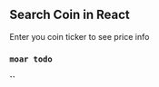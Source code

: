 
## Search Coin in React

Enter you coin ticker to see price info

### `moar todo`

#### ``

<!-- |#######====================#######|
|#(1)*UNITED TOKENS OF CRYPTO *(1)#|
|#**          /===\   ********  **#|
|*# {G}      |  $  |             #*|
|#*  ******  |  $  |    O N E    *#|
|#(1)         \===/            (1)#|
|##=========ONE DOLLAR===========##|
 -->
